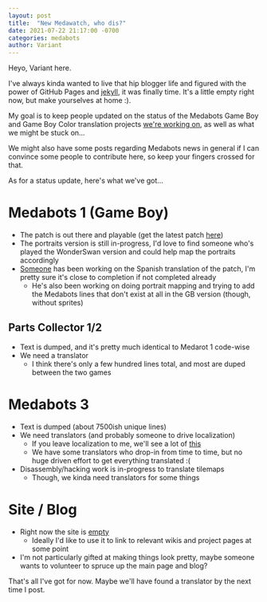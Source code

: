 ```yaml
---
layout: post
title:  "New Medawatch, who dis?"
date: 2021-07-22 21:17:00 -0700
categories: medabots
author: Variant
---
```

Heyo, Variant here.

I've always kinda wanted to live that hip blogger life and figured with the power of GitHub Pages and [jekyll][jekyll-gh], it was finally time. It's a little empty right now, but make yourselves at home :).

My goal is to keep people updated on the status of the Medabots Game Boy and Game Boy Color translation projects [we're working on][medabots-gh], as well as what we might be stuck on... 

We might also have some posts regarding Medabots news in general if I can convince some people to contribute here, so keep your fingers crossed for that.

As for a status update, here's what we've got...

# Medabots 1 (Game Boy)
* The patch is out there and playable (get the latest patch [here][medarot1-latest])
* The portraits version is still in-progress, I'd love to find someone who's played the WonderSwan version and could help map the portraits accordingly
* [Someone][hideto-twitter] has been working on the Spanish translation of the patch, I'm pretty sure it's close to completion if not completed already
	* He's also been working on doing portrait mapping and trying to add the Medabots lines that don't exist at all in the GB version (though, without sprites)

## Parts Collector 1/2
* Text is dumped, and it's pretty much identical to Medarot 1 code-wise
* We need a translator
	* I think there's only a few hundred lines total, and most are duped between the two games

# Medabots 3
* Text is dumped (about 7500ish unique lines)
* We need translators (and probably someone to drive localization)
	* If you leave localization to me, we'll see a lot of [this][holy-medaroli]
	* We have some translators who drop-in from time to time, but no huge driven effort to get everything translated :(
* Disassembly/hacking work is in-progress to translate tilemaps
	* Though, we kinda need translators for some things

# Site / Blog
* Right now the site is [empty][medabots-site]
	* Ideally I'd like to use it to link to relevant wikis and project pages at some point
* I'm not particularly gifted at making things look pretty, maybe someone wants to volunteer to spruce up the main page and blog?

That's all I've got for now. Maybe we'll have found a translator by the next time I post.

[jekyll-gh]:   https://github.com/jekyll/jekyll
[medabots-gh]: https://github.com/Medabots
[medarot1-latest]: https://github.com/Medabots/medarot1/releases/latest
[hideto-twitter]: https://twitter.com/OnionBoy0
[medarot1-pc-gh]: https://github.com/Medabots/medarot1-pc
[holy-medaroli]: https://medabots.github.io/medarot3_dialog-previewer-js/index.html?t=%3C@LL,02,00%3EThe%20streets%20ain%27t%20ready%20for%3CD3%3Ethis.%0A%3C@RR,00,06%3EHoly%20Meda-roli!%3C*04%3E
[medabots-site]: https://medabots.github.io